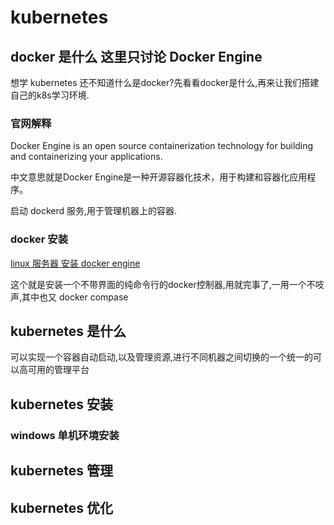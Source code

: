 # kubernetes

<!--toc-->

## docker 是什么 这里只讨论 Docker Engine

想学 kubernetes 还不知道什么是docker?先看看docker是什么,再来让我们搭建自己的k8s学习环境.

### 官网解释

Docker Engine is an open source containerization technology for building and containerizing your applications.

中文意思就是Docker Engine是一种开源容器化技术，用于构建和容器化应用程序。

启动 dockerd 服务,用于管理机器上的容器.

### docker 安装

[linux 服务器 安装 docker engine](https://docs.docker.com/engine/install/)

这个就是安装一个不带界面的纯命令行的docker控制器,用就完事了,一用一个不吱声,其中也又 docker compase

## kubernetes 是什么

可以实现一个容器自动启动,以及管理资源,进行不同机器之间切换的一个统一的可以高可用的管理平台

## kubernetes 安装

### windows 单机环境安装

## kubernetes 管理

## kubernetes 优化
